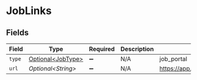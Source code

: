 # JobLinks


## Fields

| Field                                                    | Type                                                     | Required                                                 | Description                                              | Example                                                  |
| -------------------------------------------------------- | -------------------------------------------------------- | -------------------------------------------------------- | -------------------------------------------------------- | -------------------------------------------------------- |
| `type`                                                   | [Optional\<JobType>](../../models/components/JobType.md) | :heavy_minus_sign:                                       | N/A                                                      | job_portal                                               |
| `url`                                                    | *Optional\<String>*                                      | :heavy_minus_sign:                                       | N/A                                                      | https://app.intercom.io/contacts/12345                   |